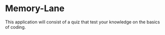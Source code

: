 # Memory-Lane
This application will consist of a quiz that test your knowledge on the basics of coding. 
